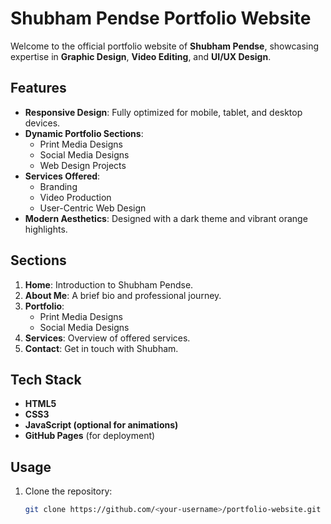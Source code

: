 # Shubham Pendse Portfolio Website

Welcome to the official portfolio website of **Shubham Pendse**, showcasing expertise in **Graphic Design**, **Video Editing**, and **UI/UX Design**.

## **Features**
- **Responsive Design**: Fully optimized for mobile, tablet, and desktop devices.
- **Dynamic Portfolio Sections**:
  - Print Media Designs
  - Social Media Designs
  - Web Design Projects
- **Services Offered**:
  - Branding
  - Video Production
  - User-Centric Web Design
- **Modern Aesthetics**: Designed with a dark theme and vibrant orange highlights.

## **Sections**
1. **Home**: Introduction to Shubham Pendse.
2. **About Me**: A brief bio and professional journey.
3. **Portfolio**:
   - Print Media Designs
   - Social Media Designs
4. **Services**: Overview of offered services.
5. **Contact**: Get in touch with Shubham.

## **Tech Stack**
- **HTML5**
- **CSS3**
- **JavaScript (optional for animations)**
- **GitHub Pages** (for deployment)

## **Usage**
1. Clone the repository:
   ```bash
   git clone https://github.com/<your-username>/portfolio-website.git
